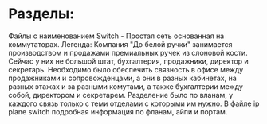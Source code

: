 # Разделы:
Файлы с наименованием Switch - Простая сеть основанная на коммутаторах.
Легенда:
Компания "До белой ручки" занимается производством и продажами премиальных ручек из слоновой кости. Сейчас у них не большой штат, бухгалтерия, продажники, директор и секретарь. Необходимо было обеспечить связность в офисе между продажниками и cопровожденцами, а они в разных кабинетах, на разных этажах и за разными комутами, а также бухгалтерии между собой, директором и секретарем. Разделение было по вланам, у каждого связь только с теми отделами с которыми им нужно.
В файле ip plane switch подробная информация по фланам, айпи и портам.
